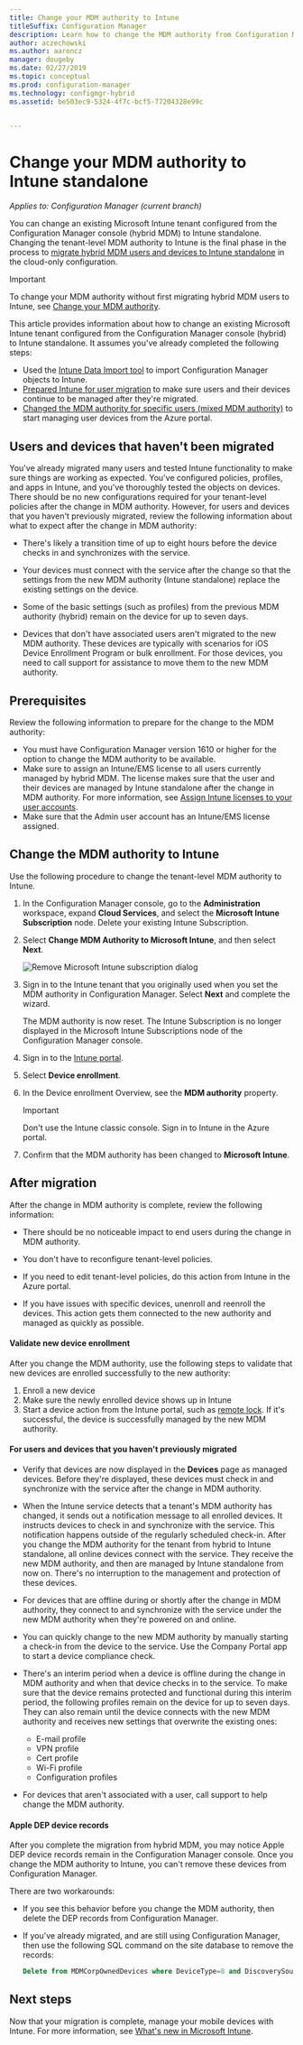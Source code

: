 ```yaml
---
title: Change your MDM authority to Intune
titleSuffix: Configuration Manager
description: Learn how to change the MDM authority from Configuration Manager (hybrid) to Intune standalone.
author: aczechowski
ms.author: aaroncz
manager: dougeby
ms.date: 02/27/2019
ms.topic: conceptual
ms.prod: configuration-manager
ms.technology: configmgr-hybrid
ms.assetid: be503ec9-5324-4f7c-bcf5-77204328e99c


---
```


# Change your MDM authority to Intune standalone

*Applies to: Configuration Manager (current branch)*    

You can change an existing Microsoft Intune tenant configured from the Configuration Manager console (hybrid MDM) to Intune standalone. Changing the tenant-level MDM authority to Intune is the final phase in the process to [migrate hybrid MDM users and devices to Intune standalone](migrate-hybridmdm-to-intunesa.md) in the cloud-only configuration.    

> [!Important]    
> To change your MDM authority without first migrating hybrid MDM users to Intune, see [Change your MDM authority](change-mdm-authority.md).

This article provides information about how to change an existing Microsoft Intune tenant configured from the Configuration Manager console (hybrid) to Intune standalone. It assumes you've already completed the following steps:
- Used the [Intune Data Import tool](migrate-import-data.md) to import Configuration Manager objects to Intune. 
- [Prepared Intune for user migration](migrate-prepare-intune.md) to make sure users and their devices continue to be managed after they're migrated.
- [Changed the MDM authority for specific users (mixed MDM authority)](migrate-mixed-authority.md) to start managing user devices from the Azure portal.


## Users and devices that haven't been migrated
You've already migrated many users and tested Intune functionality to make sure things are working as expected. You've configured policies, profiles, and apps in Intune, and you've thoroughly tested the objects on devices. There should be no new configurations required for your tenant-level policies after the change in MDM authority. However, for users and devices that you haven't previously migrated, review the following information about what to expect after the change in MDM authority:    

- There's likely a transition time of up to eight hours before the device checks in and synchronizes with the service.  

- Your devices must connect with the service after the change so that the settings from the new MDM authority (Intune standalone) replace the existing settings on the device.  

- Some of the basic settings (such as profiles) from the previous MDM authority (hybrid) remain on the device for up to seven days.  

- Devices that don't have associated users aren't migrated to the new MDM authority. These devices are typically with scenarios for iOS Device Enrollment Program or bulk enrollment. For those devices, you need to call support for assistance to move them to the new MDM authority.



## Prerequisites
Review the following information to prepare for the change to the MDM authority:
- You must have Configuration Manager version 1610 or higher for the option to change the MDM authority to be available.
- Make sure to assign an Intune/EMS license to all users currently managed by hybrid MDM. The license makes sure that the user and their devices are managed by Intune standalone after the change in MDM authority. For more information, see [Assign Intune licenses to your user accounts](https://docs.microsoft.com/intune/get-started/start-with-a-paid-subscription-to-microsoft-intune-step-4).
- Make sure that the Admin user account has an Intune/EMS license assigned.

## Change the MDM authority to Intune
Use the following procedure to change the tenant-level MDM authority to Intune.

1. In the Configuration Manager console, go to the **Administration** workspace, expand **Cloud Services**, and select the **Microsoft Intune Subscription** node. Delete your existing Intune Subscription.  

2. Select **Change MDM Authority to Microsoft Intune**, and then select **Next**.

    ![Remove Microsoft Intune subscription dialog](media/mdm-change-delete-subscription.png)  

3. Sign in to the Intune tenant that you originally used when you set the MDM authority in Configuration Manager. Select **Next** and complete the wizard.

    The MDM authority is now reset. The Intune Subscription is no longer displayed in the Microsoft Intune Subscriptions node of the Configuration Manager console.  

4. Sign in to the [Intune portal](https://aka.ms/IntunePortal).

5. Select **Device enrollment**.  

6. In the Device enrollment Overview, see the **MDM authority** property.

   > [!Important]    
   > Don't use the Intune classic console. Sign in to Intune in the Azure portal.  

7. Confirm that the MDM authority has been changed to **Microsoft Intune**. 



## After migration

After the change in MDM authority is complete, review the following information:

- There should be no noticeable impact to end users during the change in MDM authority.  

- You don't have to reconfigure tenant-level policies.  

- If you need to edit tenant-level policies, do this action from Intune in the Azure portal.  

- If you have issues with specific devices, unenroll and reenroll the devices. This action gets them connected to the new authority and managed as quickly as possible.


#### Validate new device enrollment
After you change the MDM authority, use the following steps to validate that new devices are enrolled successfully to the new authority:   
1. Enroll a new device
2. Make sure the newly enrolled device shows up in Intune
3. Start a device action from the Intune portal, such as [remote lock](https://docs.microsoft.com/intune/device-remote-lock). If it's successful, the device is successfully managed by the new MDM authority.


#### For users and devices that you haven't previously migrated

- Verify that devices are now displayed in the **Devices** page as managed devices. Before they're displayed, these devices must check in and synchronize with the service after the change in MDM authority. 

- When the Intune service detects that a tenant's MDM authority has changed, it sends out a notification message to all enrolled devices. It instructs devices to check in and synchronize with the service. This notification happens outside of the regularly scheduled check-in. After you change the MDM authority for the tenant from hybrid to Intune standalone, all online devices connect with the service. They receive the new MDM authority, and then are managed by Intune standalone from now on. There's no interruption to the management and protection of these devices.

- For devices that are offline during or shortly after the change in MDM authority, they connect to and synchronize with the service under the new MDM authority when they're powered on and online.  

- You can quickly change to the new MDM authority by manually starting a check-in from the device to the service. Use the Company Portal app to start a device compliance check.

- There's an interim period when a device is offline during the change in MDM authority and when that device checks in to the service. To make sure that the device remains protected and functional during this interim period, the following profiles remain on the device for up to seven days. They can also remain until the device connects with the new MDM authority and receives new settings that overwrite the existing ones:
    - E-mail profile
    - VPN profile
    - Cert profile
    - Wi-Fi profile
    - Configuration profiles

- For devices that aren't associated with a user, call support to help change the MDM authority. 

#### <a name="bkmk-ki-dep"></a> Apple DEP device records
<!--ICM 105091970-->
After you complete the migration from hybrid MDM, you may notice Apple DEP device records remain in the Configuration Manager console. Once you change the MDM authority to Intune, you can't remove these devices from Configuration Manager. 

There are two workarounds:

- If you see this behavior before you change the MDM authority, then delete the DEP records from Configuration Manager.  

- If you've already migrated, and are still using Configuration Manager, then use the following SQL command on the site database to remove the records:  

    ```SQL
    Delete from MDMCorpOwnedDevices where DeviceType=8 and DiscoverySources=4
    ```



## Next steps

Now that your migration is complete, manage your mobile devices with Intune. For more information, see
[What's new in Microsoft Intune](https://docs.microsoft.com/intune/whats-new).

